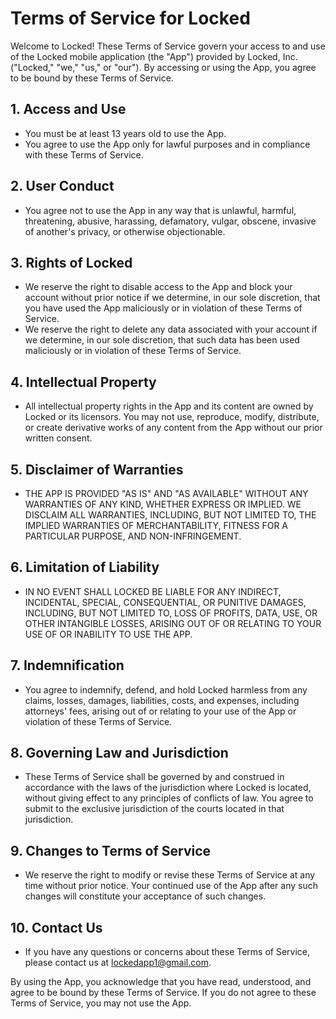 # Terms of Service for Locked

Welcome to Locked! These Terms of Service govern your access to and use of the Locked mobile application (the "App") provided by Locked, Inc. ("Locked," "we," "us," or "our"). By accessing or using the App, you agree to be bound by these Terms of Service.

## 1. Access and Use

- You must be at least 13 years old to use the App.
- You agree to use the App only for lawful purposes and in compliance with these Terms of Service.

## 2. User Conduct

- You agree not to use the App in any way that is unlawful, harmful, threatening, abusive, harassing, defamatory, vulgar, obscene, invasive of another's privacy, or otherwise objectionable.

## 3. Rights of Locked

- We reserve the right to disable access to the App and block your account without prior notice if we determine, in our sole discretion, that you have used the App maliciously or in violation of these Terms of Service.
- We reserve the right to delete any data associated with your account if we determine, in our sole discretion, that such data has been used maliciously or in violation of these Terms of Service.

## 4. Intellectual Property

- All intellectual property rights in the App and its content are owned by Locked or its licensors. You may not use, reproduce, modify, distribute, or create derivative works of any content from the App without our prior written consent.

## 5. Disclaimer of Warranties

- THE APP IS PROVIDED "AS IS" AND "AS AVAILABLE" WITHOUT ANY WARRANTIES OF ANY KIND, WHETHER EXPRESS OR IMPLIED. WE DISCLAIM ALL WARRANTIES, INCLUDING, BUT NOT LIMITED TO, THE IMPLIED WARRANTIES OF MERCHANTABILITY, FITNESS FOR A PARTICULAR PURPOSE, AND NON-INFRINGEMENT.

## 6. Limitation of Liability

- IN NO EVENT SHALL LOCKED BE LIABLE FOR ANY INDIRECT, INCIDENTAL, SPECIAL, CONSEQUENTIAL, OR PUNITIVE DAMAGES, INCLUDING, BUT NOT LIMITED TO, LOSS OF PROFITS, DATA, USE, OR OTHER INTANGIBLE LOSSES, ARISING OUT OF OR RELATING TO YOUR USE OF OR INABILITY TO USE THE APP.

## 7. Indemnification

- You agree to indemnify, defend, and hold Locked harmless from any claims, losses, damages, liabilities, costs, and expenses, including attorneys' fees, arising out of or relating to your use of the App or violation of these Terms of Service.

## 8. Governing Law and Jurisdiction

- These Terms of Service shall be governed by and construed in accordance with the laws of the jurisdiction where Locked is located, without giving effect to any principles of conflicts of law. You agree to submit to the exclusive jurisdiction of the courts located in that jurisdiction.

## 9. Changes to Terms of Service

- We reserve the right to modify or revise these Terms of Service at any time without prior notice. Your continued use of the App after any such changes will constitute your acceptance of such changes.

## 10. Contact Us

- If you have any questions or concerns about these Terms of Service, please contact us at [lockedapp1@gmail.com](mailto:lockedapp1@gmail.com).

By using the App, you acknowledge that you have read, understood, and agree to be bound by these Terms of Service. If you do not agree to these Terms of Service, you may not use the App.
